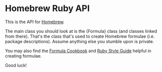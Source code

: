 # Homebrew Ruby API

This is the API for [Homebrew](https://github.com/Homebrew).

The main class you should look at is the {Formula} class (and classes linked from there). That's the class that's used to create Homebrew formulae (i.e. package descriptions). Assume anything else you stumble upon is private.

You may also find the [Formula Cookbook](https://docs.brew.sh/Formula-Cookbook) and [Ruby Style Guide](https://rubystyle.guide) helpful in creating formulae.

Good luck!
